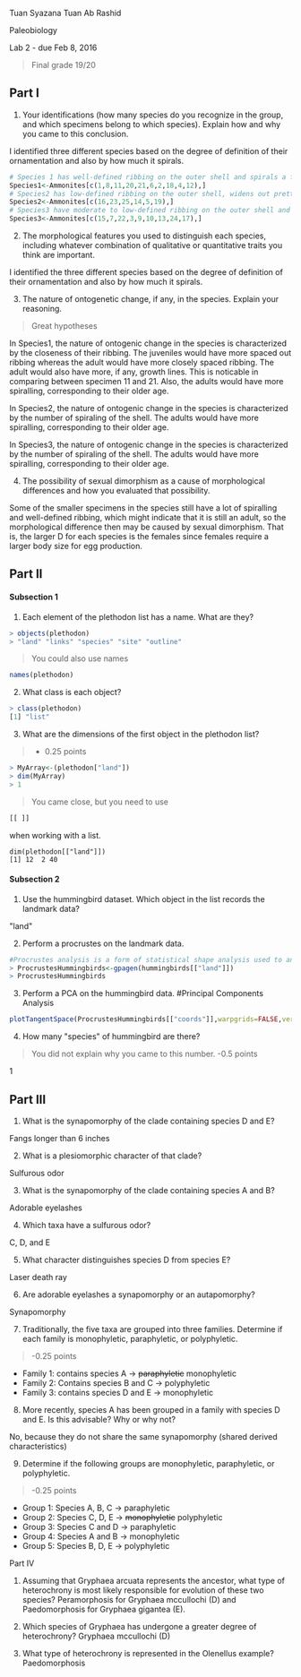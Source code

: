 <p>Tuan Syazana Tuan Ab Rashid</p>
<p>Paleobiology</p>
<p>Lab 2 - due Feb 8, 2016</p>

> Final grade 19/20

## Part I

1) Your identifications (how many species do you recognize in the group, and which specimens belong to which species). Explain how and why you came to this conclusion.

I identified three different species based on the degree of definition of their ornamentation and also by how much it spirals.

````R
# Species 1 has well-defined ribbing on the outer shell and spirals a few times.
Species1<-Ammonites[c(1,8,11,20,21,6,2,18,4,12),]
# Species2 has low-defined ribbing on the outer shell, widens out pretty soon at the end of the chamber without as many spirals.
Species2<-Ammonites[c(16,23,25,14,5,19),]
# Species3 have moderate to low-defined ribbing on the outer shell and spirals a few times.
Species3<-Ammonites[c(15,7,22,3,9,10,13,24,17),]
````

2) The morphological features you used to distinguish each species, including whatever combination of qualitative or quantitative traits you think are important.

I identified the three different species based on the degree of definition of their ornamentation and also by how much it spirals.

3) The nature of ontogenetic change, if any, in the species. Explain your reasoning.

> Great hypotheses

In Species1, the nature of ontogenic change in the species is characterized by the closeness of their ribbing. The juveniles would have more spaced out ribbing whereas the adult would have more closely spaced ribbing. The adult would also have more, if any, growth lines. This is noticable in comparing between specimen 11 and 21. Also, the adults would have more spiralling, corresponding to their older age.

In Species2, the nature of ontogenic change in the species is characterized by the number of spiraling of the shell. The adults would have more spiralling, corresponding to their older age.

In Species3, the nature of ontogenic change in the species is characterized by the number of spiraling of the shell. The adults would have more spiralling, corresponding to their older age.

4) The possibility of sexual dimorphism as a cause of morphological differences and how you evaluated that possibility.

Some of the smaller specimens in the species still have a lot of spiralling and well-defined ribbing, which might indicate that it is still an adult, so the morphological difference then may be caused by sexual dimorphism. That is, the larger D for each species is the females since females require a larger body size for egg production.

## Part II

#### Subsection 1

1) Each element of the plethodon list has a name. What are they?

````R
> objects(plethodon)
> "land" "links" "species" "site" "outline"
````

> You could also use names
````R
names(plethodon)
````

2. What class is each object?

````R
> class(plethodon)
[1] "list"
````

3. What are the dimensions of the first object in the plethodon list?

> - 0.25 points

````R
> MyArray<-(plethodon["land"])
> dim(MyArray)
> 1
````

> You came close, but you need to use 
````R
[[ ]]
```` 
when working with a list.
````
dim(plethodon[["land"]])
[1] 12  2 40
````

#### Subsection 2

1) Use the hummingbird dataset. Which object in the list records the landmark data?

"land"

2) Perform a procrustes on the landmark data.

````R
#Procrustes analysis is a form of statistical shape analysis used to analyse the distribution of a set of shapes.
> ProcrustesHummingbirds<-gpagen(hummingbirds[["land"]])
> ProcrustesHummingbirds
````

3) Perform a PCA on the hummingbird data.
#Principal Components Analysis

````R
plotTangentSpace(ProcrustesHummingbirds[["coords"]],warpgrids=FALSE,verbose=FALSE)
````

4. How many "species" of hummingbird are there?

> You did not explain why you came to this number. -0.5 points

1

## Part III

1) What is the synapomorphy of the clade containing species D and E?

Fangs longer than 6 inches

2)  What is a plesiomorphic character of that clade?

Sulfurous odor

3) What is the synapomorphy of the clade containing species A and B?

Adorable eyelashes

4) Which taxa have a sulfurous odor?

C, D, and E

5) What character distinguishes species D from species E?

Laser death ray

6) Are adorable eyelashes a synapomorphy or an autapomorphy?

Synapomorphy

7) Traditionally, the five taxa are grouped into three families. Determine if each family is monophyletic, paraphyletic, or polyphyletic.

> -0.25 points

+ Family 1: contains species A -> <strike>paraphyletic</strike> monophyletic
+ Family 2: Contains species B and C -> polyphyletic
+ Family 3: contains species D and E -> monophyletic

8)  More recently, species A has been grouped in a family with species D and E. Is this advisable? Why or why not?

No, because they do not share the same synapomorphy (shared derived characteristics)

9) Determine if the following groups are monophyletic, paraphyletic, or polyphyletic.

> -0.25 points

+ Group 1: Species A, B, C -> paraphyletic
+ Group 2: Species C, D, E -> <strike>monophyletic</strike> polyphyletic
+ Group 3: Species C and D -> paraphyletic
+ Group 4: Species A and B -> monophyletic
+ Group 5: Species B, D, E -> polyphyletic

Part IV
1. Assuming that Gryphaea arcuata represents the ancestor, what type of heterochrony is most likely responsible for evolution of these two species?
Peramorphosis for Gryphaea mccullochi (D) and Paedomorphosis for Gryphaea gigantea (E). 

2. Which species of Gryphaea has undergone a greater degree of heterochrony?
Gryphaea mccullochi (D)

3. What type of heterochrony is represented in the Olenellus example?
Paedomorphosis
